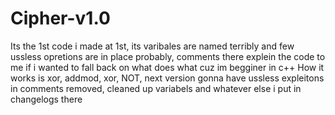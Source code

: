 # Cipher-v1.0
Its the 1st code i made at 1st, its varibales are named terribly and few ussless opretions are in place probably, comments there explein the code to me if i wanted to fall back on what does what cuz im begginer in c++
How it works is xor, addmod, xor, NOT, next version gonna have ussless expleitons in comments removed, cleaned up variabels and whatever else i put in changelogs there
